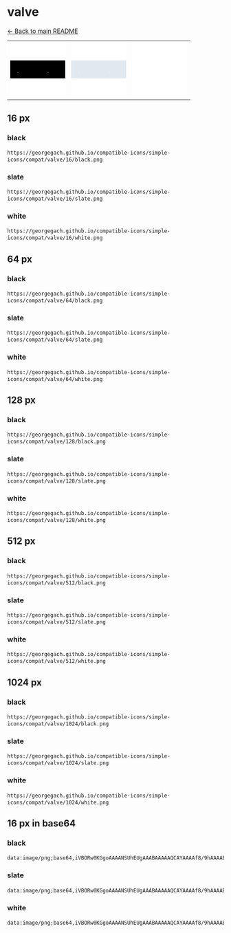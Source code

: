 # valve

[← Back to main README](../../README.md)

<table><tr>
  <td><img src="./128/black.png" width="128" alt="valve black icon" /></td>
  <td><img src="./128/slate.png" width="128" alt="valve slate icon" /></td>
  <td><img src="./128/white.png" width="128" alt="valve white icon" /></td>
</tr></table>

## 16 px

### black
```
https://georgegach.github.io/compatible-icons/simple-icons/compat/valve/16/black.png
```

### slate
```
https://georgegach.github.io/compatible-icons/simple-icons/compat/valve/16/slate.png
```

### white
```
https://georgegach.github.io/compatible-icons/simple-icons/compat/valve/16/white.png
```

## 64 px

### black
```
https://georgegach.github.io/compatible-icons/simple-icons/compat/valve/64/black.png
```

### slate
```
https://georgegach.github.io/compatible-icons/simple-icons/compat/valve/64/slate.png
```

### white
```
https://georgegach.github.io/compatible-icons/simple-icons/compat/valve/64/white.png
```

## 128 px

### black
```
https://georgegach.github.io/compatible-icons/simple-icons/compat/valve/128/black.png
```

### slate
```
https://georgegach.github.io/compatible-icons/simple-icons/compat/valve/128/slate.png
```

### white
```
https://georgegach.github.io/compatible-icons/simple-icons/compat/valve/128/white.png
```

## 512 px

### black
```
https://georgegach.github.io/compatible-icons/simple-icons/compat/valve/512/black.png
```

### slate
```
https://georgegach.github.io/compatible-icons/simple-icons/compat/valve/512/slate.png
```

### white
```
https://georgegach.github.io/compatible-icons/simple-icons/compat/valve/512/white.png
```

## 1024 px

### black
```
https://georgegach.github.io/compatible-icons/simple-icons/compat/valve/1024/black.png
```

### slate
```
https://georgegach.github.io/compatible-icons/simple-icons/compat/valve/1024/slate.png
```

### white
```
https://georgegach.github.io/compatible-icons/simple-icons/compat/valve/1024/white.png
```

## 16 px in base64

### black
```
data:image/png;base64,iVBORw0KGgoAAAANSUhEUgAAABAAAAAQCAYAAAAf8/9hAAAABmJLR0QA/wD/AP+gvaeTAAAAf0lEQVQ4je3QywrCMBBG4S9axQtVq+//FvpaWrUgglo3E8jGVcFVDwSS8M+ZZBgZTMJxqKBHV5wTXtjghhkWaCOzwxlz1JO47LGMfRvFcMU9pNtYCYcQqyLYYYV1mHMxTPGMTMIelyzIX3jHc5uiI3zwCHmmLmdQ4fRjPiP/4gtcMxaO6wqg3gAAAABJRU5ErkJggg==
```

### slate
```
data:image/png;base64,iVBORw0KGgoAAAANSUhEUgAAABAAAAAQCAYAAAAf8/9hAAAABmJLR0QA/wD/AP+gvaeTAAAAqklEQVQ4je3Qu06CURBF4W+DEI0KGqPv/xD6QtpQyUUKNYRt8eOlx5KVTHEmM2t2DieOJi+L9eNRgufFqmFbhURSdphVN5EJziWrYaU36jVMy/Xo4Cm5kKiuMIPIuvWGaOdDCe5aExjB3n47yF1K7g/p1odI4zYfYYkhRSzp7keQetBsoPUuttFxdU520k/ttO3kcOhWcgVnkSfJ95fIMIAY/e3m933in/kCXJJE/no6LdQAAAAASUVORK5CYII=
```

### white
```
data:image/png;base64,iVBORw0KGgoAAAANSUhEUgAAABAAAAAQCAYAAAAf8/9hAAAABmJLR0QA/wD/AP+gvaeTAAAAgElEQVQ4je3QywrCMBBG4S9axQtVq+//FvpaWrUggho3E+jGVcFVDwwk4Z+TZBgZTMo5H4cKMrqyj3phgxtmWKCNzA5nzFFP4jBjGes2muGKe0i3UQmHEKsi2GGFdZhLM0zxjEzCHpciKF94x3Ob3o3wwSPkhbo/gwqnnxMa+Q9fiiwfhRKhrfQAAAAASUVORK5CYII=
```

